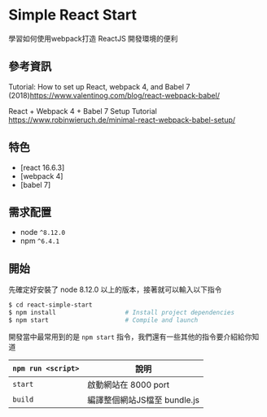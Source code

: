 
# Simple React Start 

學習如何使用webpack打造 ReactJS 開發環境的便利

## 參考資訊

Tutorial: How to set up React, webpack 4, and Babel 7 (2018)https://www.valentinog.com/blog/react-webpack-babel/

React + Webpack 4 + Babel 7 Setup Tutorial
https://www.robinwieruch.de/minimal-react-webpack-babel-setup/

## 特色

* [react 16.6.3]
* [webpack 4]
* [babel 7]

## 需求配置
* node `^8.12.0`
* npm `^6.4.1`

## 開始

先確定好安裝了 node 8.12.0 以上的版本，接著就可以輸入以下指令

```bash
$ cd react-simple-start
$ npm install                   # Install project dependencies
$ npm start                     # Compile and launch
```


開發當中最常用到的是 `npm start` 指令，我們還有一些其他的指令要介紹給你知道

| `npm run <script>` | 說明                                                                         |
|--------------------|------------------------------------------------------------------------------|
| `start`            | 啟動網站在 8000 port                                                         |
| `build`            | 編譯整個網站JS檔至 bundle.js
